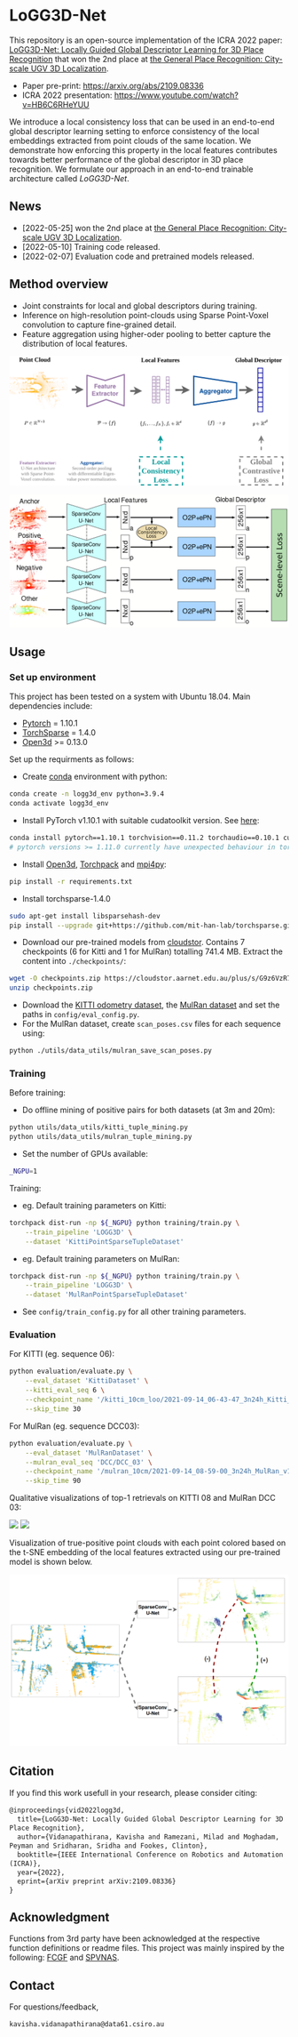 # LoGG3D-Net


This repository is an open-source implementation of the ICRA 2022 paper: [LoGG3D-Net: Locally Guided Global Descriptor Learning for 3D Place Recognition](https://arxiv.org/abs/2109.08336) that won the 2nd place at [the General Place Recognition: City-scale UGV 3D Localization](https://www.aicrowd.com/challenges/icra2022-general-place-recognition-city-scale-ugv-localization/leaderboards). 

- Paper pre-print: https://arxiv.org/abs/2109.08336
- ICRA 2022 presentation: https://www.youtube.com/watch?v=HB6C6RHeYUU
 
We introduce a local consistency loss that can be used in an end-to-end global descriptor learning setting to enforce consistency of the local embeddings extracted from point clouds of the same location. We demonstrate how enforcing this property in the local features contributes towards better performance of the global descriptor in 3D place recognition. We formulate our approach in an end-to-end trainable architecture called *LoGG3D-Net*. 

## News
- [2022-05-25] won the 2nd place at [the General Place Recognition: City-scale UGV 3D Localization](https://www.aicrowd.com/challenges/icra2022-general-place-recognition-city-scale-ugv-localization/leaderboards). 
- [2022-05-10] Training code released.
- [2022-02-07] Evaluation code and pretrained models released.


## Method overview
- Joint constraints for local and global descriptors during training. 
- Inference on high-resolution point-clouds using Sparse Point-Voxel convolution to capture fine-grained detail. 
- Feature aggregation using higher-oder pooling to better capture the distribution of local features. 

![](./utils/docs/pipeline.png)

![](./utils/docs/new_pipeline.png)

## Usage

### Set up environment
This project has been tested on a system with Ubuntu 18.04. Main dependencies include:
- [Pytorch](https://pytorch.org/) = 1.10.1
- [TorchSparse](https://github.com/mit-han-lab/torchsparse) = 1.4.0
- [Open3d](https://github.com/isl-org/Open3D) >= 0.13.0

Set up the requirments as follows:
- Create [conda](https://docs.conda.io/en/latest/) environment with python:
```bash
conda create -n logg3d_env python=3.9.4
conda activate logg3d_env
```
- Install PyTorch v1.10.1 with suitable cudatoolkit version. See [here](https://pytorch.org/get-started/previous-versions/#v1101):
```bash
conda install pytorch==1.10.1 torchvision==0.11.2 torchaudio==0.10.1 cudatoolkit=11.1 -c pytorch -c conda-forge
# pytorch versions >= 1.11.0 currently have unexpected behaviour in torch.svd(). Please use and earlier version (eg. 1.10.1).
```
- Install [Open3d](https://github.com/isl-org/Open3D), [Torchpack](https://github.com/zhijian-liu/torchpack) and [mpi4py](https://mpi4py.readthedocs.io/en/stable/tutorial.html):
```bash
pip install -r requirements.txt
```
- Install torchsparse-1.4.0
```bash
sudo apt-get install libsparsehash-dev
pip install --upgrade git+https://github.com/mit-han-lab/torchsparse.git@v1.4.0
```
- Download our pre-trained models from [cloudstor](https://cloudstor.aarnet.edu.au/plus/s/G9z6VzR72TRm09S). Contains 7 checkpoints (6 for Kitti and 1 for MulRan) totalling 741.4 MB. Extract the content into ```./checkpoints/```:
```bash
wget -O checkpoints.zip https://cloudstor.aarnet.edu.au/plus/s/G9z6VzR72TRm09S/download
unzip checkpoints.zip
```
- Download the [KITTI odometry dataset](http://www.cvlibs.net/datasets/kitti/eval_odometry.php), the [MulRan dataset](https://sites.google.com/view/mulran-pr/dataset) and set the paths in ```config/eval_config.py```.
- For the MulRan dataset, create ```scan_poses.csv``` files for each sequence using:
```bash
python ./utils/data_utils/mulran_save_scan_poses.py
```

### Training

Before training:
- Do offline mining of positive pairs for both datasets (at 3m and 20m):
```bash
python utils/data_utils/kitti_tuple_mining.py
python utils/data_utils/mulran_tuple_mining.py
``` 
- Set the number of GPUs available:
```bash
_NGPU=1
```

Training:
- eg. Default training parameters on Kitti:
```bash
torchpack dist-run -np ${_NGPU} python training/train.py \
    --train_pipeline 'LOGG3D' \
    --dataset 'KittiPointSparseTupleDataset'
```
- eg. Default training parameters on MulRan:
```bash
torchpack dist-run -np ${_NGPU} python training/train.py \
    --train_pipeline 'LOGG3D' \
    --dataset 'MulRanPointSparseTupleDataset'
```
- See ```config/train_config.py``` for all other training parameters.

### Evaluation
For KITTI (eg. sequence 06):
```bash
python evaluation/evaluate.py \
    --eval_dataset 'KittiDataset' \
    --kitti_eval_seq 6 \
    --checkpoint_name '/kitti_10cm_loo/2021-09-14_06-43-47_3n24h_Kitti_v10_q29_10s6_262450.pth' \
    --skip_time 30
```
For MulRan (eg. sequence DCC03):  
```bash
python evaluation/evaluate.py \
    --eval_dataset 'MulRanDataset' \
    --mulran_eval_seq 'DCC/DCC_03' \
    --checkpoint_name '/mulran_10cm/2021-09-14_08-59-00_3n24h_MulRan_v10_q29_4s_263039.pth' \
    --skip_time 90
```

Qualitative visualizations of top-1 retrievals on KITTI 08 and MulRan DCC 03:

<img src="https://github.com/csiro-robotics/LoGG3D-Net/blob/main/utils/docs/kitti_08.gif" >  

<img src="https://github.com/csiro-robotics/LoGG3D-Net/blob/main/utils/docs/mulran_dcc03.gif" >  

Visualization of true-positive point clouds with each point colored based on the t-SNE embedding of the local features extracted using our pre-trained model is shown below.

![](./utils/docs/tsne_point_feat.png)

## Citation

If you find this work usefull in your research, please consider citing:

```
@inproceedings{vid2022logg3d,
  title={LoGG3D-Net: Locally Guided Global Descriptor Learning for 3D Place Recognition},
  author={Vidanapathirana, Kavisha and Ramezani, Milad and Moghadam, Peyman and Sridharan, Sridha and Fookes, Clinton},
  booktitle={IEEE International Conference on Robotics and Automation (ICRA)},
  year={2022},
  eprint={arXiv preprint arXiv:2109.08336}
}
```

## Acknowledgment
Functions from 3rd party have been acknowledged at the respective function definitions or readme files. This project was mainly inspired by the following: [FCGF](https://github.com/chrischoy/FCGF) and [SPVNAS](https://github.com/mit-han-lab/spvnas).

## Contact
For questions/feedback, 
 ```
 kavisha.vidanapathirana@data61.csiro.au
 ```
